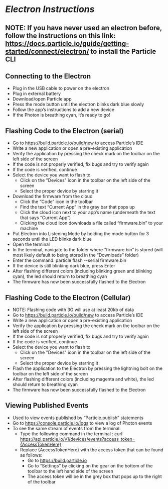 # *Electron Instructions* 
## NOTE: If you have never used an electron before, follow the instructions on this link: https://docs.particle.io/guide/getting-started/connect/electron/ to install the Particle CLI

## Connecting to the Electron
*	Plug in the USB cable to power on the electron
*	Plug in external battery
*	Download/open Particle app
*	Press the mode button until the electron blinks dark blue slowly
*	Follow the app’s instructions to add a new device
*	If the Photon is breathing cyan, it’s ready to go!


## Flashing Code to the Electron (serial)
*	Go to https://build.particle.io/build/new to access Particle’s IDE
*	Write a new application or open a pre-existing application
*	Verify the application by pressing the check mark on the toolbar on the left side of the screen
*	If the code is not properly verified, fix bugs and try to verify again
*	If the code is verified, continue
*	Select the device you want to flash to
    *	Click on the "Devices" icon in the toolbar on the left side of the screen
    *	Select the proper device by starring it
*	Download the firmware from the cloud
    *	Click the “Code” icon in the toolbar
    *	Find the text “Current App” in the gray bar that pops up
    *	Click the cloud icon next to your app’s name (underneath the text that says “Current App”)
    *	Clicking the cloud icon downloads a file called “firmware.bin” to your  machine
*	Put Electron into Listening Mode by holding the mode button for 3 seconds until the LED blinks dark blue 
*	Open the terminal
*	In the terminal, navigate to the folder where “firmware.bin” is stored (will most likely default to being stored in the “Downloads” folder)
*	Enter the command: particle flash --serial firmware.bin
*	If the device is still blinking dark blue, press Enter
*	After flashing different colors (including blinking green and blinking cyan), the led should return to breathing cyan
*	The firmware has now been successfully flashed to the Electron


## Flashing Code to the Electron (Cellular)
*	NOTE: Flashing code with 3G will use at least 20kb of data 
*	Go to https://build.particle.io/build/new to access Particle’s IDE
*	Write a new application or open a pre-existing application
*	Verify the application by pressing the check mark on the toolbar on the left side of the screen
*	If the code is not properly verified, fix bugs and try to verify again
*	If the code is verified, continue
*	Select the device you want to flash to
    *	Click on the "Devices" icon in the toolbar on the left side of the screen
    *	Select the proper device by starring it
*	Flash the application to the Electron by pressing the lightning bolt on the toolbar on the left side of the screen
*	After flashing different colors (including magenta and white), the led should return to breathing cyan
*	The firmware has now been successfully flashed to the Electron


## Viewing Published Events 

*	Used to view events published by “Particle.publish” statements
*	Go to https://console.particle.io/logs to view a log of Photon events
*	To see the same stream of events from the terminal:
    *	Type the following command in the terminal : curl https://api.particle.io/v1/devices/events?access_token={AccessTokenHere}
    *	Replace {AccessTokenHere} with the access token that can be found as follows:
        *	Go to https://build.particle.io
        *	Go to “Settings” by clicking on the gear on the bottom of the toolbar to the left hand side of the screen
        *	The access token will be in the grey box that pops up to the right of the toolbar 
